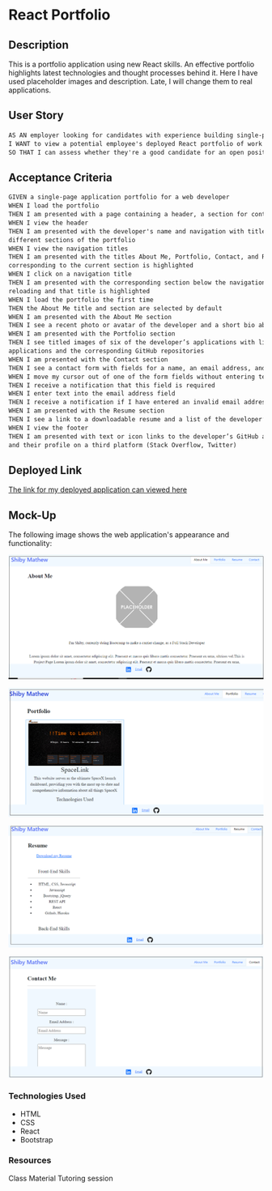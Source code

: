 # React Portfolio

## Description

This is a portfolio application using new React skills. An effective portfolio highlights latest
technologies and thought processes behind it. Here I have used placeholder images and description.
Late, I will change them to real applications.

## User Story

```md
AS AN employer looking for candidates with experience building single-page applications
I WANT to view a potential employee's deployed React portfolio of work samples
SO THAT I can assess whether they're a good candidate for an open position
```

## Acceptance Criteria

```md
GIVEN a single-page application portfolio for a web developer
WHEN I load the portfolio
THEN I am presented with a page containing a header, a section for content, and a footer
WHEN I view the header
THEN I am presented with the developer's name and navigation with titles corresponding to
different sections of the portfolio
WHEN I view the navigation titles
THEN I am presented with the titles About Me, Portfolio, Contact, and Resume, and the title
corresponding to the current section is highlighted
WHEN I click on a navigation title
THEN I am presented with the corresponding section below the navigation without the page
reloading and that title is highlighted
WHEN I load the portfolio the first time
THEN the About Me title and section are selected by default
WHEN I am presented with the About Me section
THEN I see a recent photo or avatar of the developer and a short bio about them
WHEN I am presented with the Portfolio section
THEN I see titled images of six of the developer’s applications with links to both the deployed
applications and the corresponding GitHub repositories
WHEN I am presented with the Contact section
THEN I see a contact form with fields for a name, an email address, and a message
WHEN I move my cursor out of one of the form fields without entering text
THEN I receive a notification that this field is required
WHEN I enter text into the email address field
THEN I receive a notification if I have entered an invalid email address
WHEN I am presented with the Resume section
THEN I see a link to a downloadable resume and a list of the developer’s proficiencies
WHEN I view the footer
THEN I am presented with text or icon links to the developer’s GitHub and LinkedIn profiles,
and their profile on a third platform (Stack Overflow, Twitter)
```

## Deployed Link

[The link for my deployed application can viewed here](https://shiby-mathew.github.io/react-portfolio/)

## Mock-Up

The following image shows the web application's appearance and functionality:

![The Portfolio webpage includes a header,navigation bar,Project links and contact info](./images/about.png)

![The Portfolio webpage includes a header,navigation bar,Project links and contact info](./images/portfolio.png)

![The Portfolio webpage includes a header,navigation bar,Project links and contact info](./images/resume.png)

![The Portfolio webpage includes a header,navigation bar,Project links and contact info](./images/contact.png)

### Technologies Used

- HTML
- CSS
- React
- Bootstrap

### Resources

Class Material
Tutoring session

